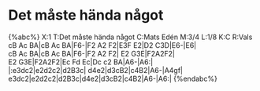 # Det måste hända något

{%abc%}
X:1
T:Det måste hända något
C:Mats Edén
M:3/4
L:1/8
K:C
R:Vals
cB Ac BA|cB Ac BA|F6-|F2 A2 F2|E3F E2|D2 C3D|E6-|E6|\
cB Ac BA|cB Ac BA|F6-|F2 A2 F2|
E2 G3E|F2A2F2|\
E2 G3E|F2A2F2|Ec Fd Ec|Dc c2 BA|A6-|A6:|\
|:e3dc2|e2d2c2|d2B3c|
d4e2|d3cB2|c4B2|A6-|A4gf|\
e3dc2|e2d2c2|d2B3c|d4e2|d3cB2|c4B2|A6-|A6:|
{%endabc%}
